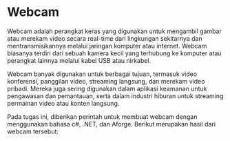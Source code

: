 # Webcam


Webcam adalah perangkat keras yang digunakan untuk mengambil gambar atau merekam video secara real-time dari lingkungan sekitarnya dan mentransmisikannya melalui jaringan komputer atau internet. Webcam biasanya terdiri dari sebuah kamera kecil yang terhubung ke komputer atau perangkat lainnya melalui kabel USB atau nirkabel.

Webcam banyak digunakan untuk berbagai tujuan, termasuk video konferensi, panggilan video, streaming langsung, dan merekam video pribadi. Mereka juga sering digunakan dalam aplikasi keamanan untuk pengawasan dan pemantauan, serta dalam industri hiburan untuk streaming permainan video atau konten langsung.

Pada tugas ini, diberikan perintah untuk membuat webcam dengan menggunakan bahasa c#, .NET, dan Aforge. Berikut merupakan hasil dari webcam tersebut:
